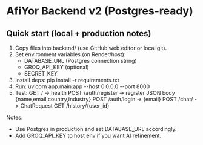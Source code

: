 # AfiYor Backend v2 (Postgres-ready)

## Quick start (local + production notes)

1. Copy files into backend/ (use GitHub web editor or local git).
2. Set environment variables (on Render/host):
   - DATABASE_URL (Postgres connection string)
   - GROQ_API_KEY (optional)
   - SECRET_KEY
3. Install deps:
   pip install -r requirements.txt
4. Run:
   uvicorn app.main:app --host 0.0.0.0 --port 8000
5. Test:
   GET / -> health
   POST /auth/register -> register JSON body {name,email,country,industry}
   POST /auth/login -> {email}
   POST /chat/ -> ChatRequest
   GET /history/{user_id}

Notes:
- Use Postgres in production and set DATABASE_URL accordingly.
- Add GROQ_API_KEY to host env if you want AI refinement.

